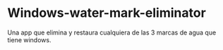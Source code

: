# Windows-water-mark-eliminator
Una app que elimina y restaura cualquiera de las 3 marcas de agua que tiene windows.
